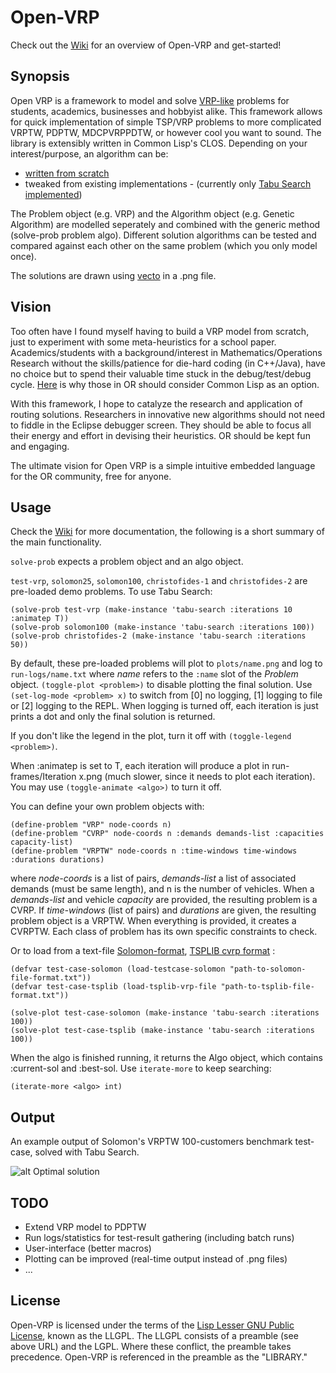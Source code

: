 # Open-VRP

Check out the [Wiki](https://github.com/mck-/Open-VRP/wiki) for an overview of Open-VRP and get-started!

## Synopsis

Open VRP is a framework to model and solve [VRP-like](http://neo.lcc.uma.es/radi-aeb/WebVRP/) problems for students, academics, businesses and hobbyist alike. This framework allows for quick implementation of simple TSP/VRP problems to more complicated VRPTW, PDPTW, MDCPVRPPDTW, or however cool you want to sound. The library is extensibly written in Common Lisp's CLOS. Depending on your interest/purpose, an algorithm can be:

* [written from scratch](https://github.com/mck-/Open-VRP/wiki/Using-Open-VRP:-writing-your-algo-from-scratch)
* tweaked from existing implementations - (currently only [Tabu Search implemented](https://github.com/mck-/Open-VRP/wiki/Description-of-the-Tabu-Search-implementation))

The Problem object (e.g. VRP) and the Algorithm object (e.g. Genetic Algorithm) are modelled seperately and combined with the generic method (solve-prob problem algo). Different solution algorithms can be tested and compared against each other on the same problem (which you only model once).

The solutions are drawn using [vecto](http://www.xach.com/lisp/vecto/) in a .png file.

## Vision

Too often have I found myself having to build a VRP model from scratch, just to experiment with some meta-heuristics for a school paper. Academics/students with a background/interest in Mathematics/Operations Research without the skills/patience for die-hard coding (in C++/Java), have no choice but to spend their valuable time stuck in the debug/test/debug cycle. [Here](https://kuomarc.wordpress.com/2012/01/27/why-i-love-common-lisp-and-hate-java/) is why those in OR should consider Common Lisp as an option.

With this framework, I hope to catalyze the research and application of routing solutions. Researchers in innovative new algorithms should not need to fiddle in the Eclipse debugger screen. They should be able to focus all their energy and effort in devising their heuristics. OR should be kept fun and engaging.

The ultimate vision for Open VRP is a simple intuitive embedded language for the OR community, free for anyone.

## Usage
Check the [Wiki](https://github.com/mck-/Open-VRP/wiki) for more documentation, the following is a short summary of the main functionality.

`solve-prob` expects a problem object and an algo object.

`test-vrp`, `solomon25`, `solomon100`, `christofides-1` and `christofides-2` are pre-loaded demo problems. To use Tabu Search:

```
(solve-prob test-vrp (make-instance 'tabu-search :iterations 10 :animatep T))
(solve-prob solomon100 (make-instance 'tabu-search :iterations 100))
(solve-prob christofides-2 (make-instance 'tabu-search :iterations 50))
```

By default, these pre-loaded problems will plot to `plots/name.png` and log to `run-logs/name.txt` where _name_ refers to the `:name` slot of the _Problem_ object. `(toggle-plot <problem>)` to disable plotting the final solution. Use `(set-log-mode <problem> x)` to switch from [0] no logging, [1] logging to file or [2] logging to the REPL. When logging is turned off, each iteration is just prints a dot and only the final solution is returned.

If you don't like the legend in the plot, turn it off with `(toggle-legend <problem>)`.

When :animatep is set to T, each iteration will produce a plot in run-frames/Iteration x.png (much slower, since it needs to plot each iteration). You may use `(toggle-animate <algo>)` to turn it off.

You can define your own problem objects with:

```
(define-problem "VRP" node-coords n)
(define-problem "CVRP" node-coords n :demands demands-list :capacities capacity-list)
(define-problem "VRPTW" node-coords n :time-windows time-windows :durations durations)
```

where *node-coords* is a list of pairs, *demands-list* a list of associated demands (must be same length), and n is the number of vehicles. When a *demands-list* and vehicle *capacity* are provided, the resulting problem is a CVRP. If *time-windows* (list of pairs) and *durations* are given, the resulting problem object is a VRPTW. When everything is provided, it creates a CVRPTW. Each class of problem has its own specific constraints to check. 

Or to load from a text-file [Solomon-format](http://neo.lcc.uma.es/radi-aeb/WebVRP/index.html?/Problem_Instances/CVRPTWInstances.html), [TSPLIB cvrp format](http://neo.lcc.uma.es/radi-aeb/WebVRP/data/Doc.ps) :

```
(defvar test-case-solomon (load-testcase-solomon "path-to-solomon-file-format.txt"))
(defvar test-case-tsplib (load-tsplib-vrp-file "path-to-tsplib-file-format.txt"))

(solve-plot test-case-solomon (make-instance 'tabu-search :iterations 100))
(solve-plot test-case-tsplib (make-instance 'tabu-search :iterations 100))
```

When the algo is finished running, it returns the Algo object, which contains :current-sol and :best-sol. Use `iterate-more` to keep searching:

```
(iterate-more <algo> int)
```

## Output

An example output of Solomon's VRPTW 100-customers benchmark test-case, solved with Tabu Search.

![alt Optimal solution](https://github.com/mck-/Open-VRP/blob/master/plots/solomon100-optimal.png?raw=true "Optimal solution")

## TODO

* Extend VRP model to PDPTW
* Run logs/statistics for test-result gathering (including batch runs)
* User-interface (better macros)
* Plotting can be improved (real-time output instead of .png files)
* ...

## License

Open-VRP is licensed under the terms of the [Lisp Lesser GNU
Public License](http://opensource.franz.com/preamble.html), known as
the LLGPL.  The LLGPL consists of a preamble (see above URL) and the
LGPL.  Where these conflict, the preamble takes precedence. 
Open-VRP is referenced in the preamble as the "LIBRARY."
